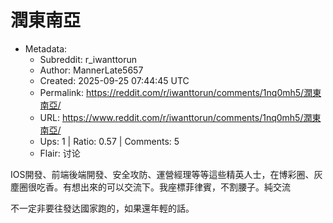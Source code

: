 # 潤東南亞

- Metadata:
  - Subreddit: r_iwanttorun
  - Author: MannerLate5657
  - Created: 2025-09-25 07:44:45 UTC
  - Permalink: https://reddit.com/r/iwanttorun/comments/1nq0mh5/潤東南亞/
  - URL: https://www.reddit.com/r/iwanttorun/comments/1nq0mh5/潤東南亞/
  - Ups: 1 | Ratio: 0.57 | Comments: 5
  - Flair: 讨论


IOS開發、前端後端開發、安全攻防、運營經理等等這些精英人士，在博彩圈、灰塵圈很吃香。有想出來的可以交流下。我座標菲律賓，不割腰子。純交流

不一定非要往發达國家跑的，如果還年輕的話。

